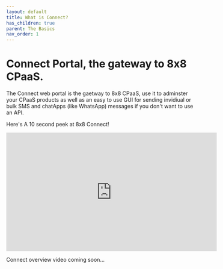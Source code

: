 ```yaml
---
layout: default
title: What is Connect?
has_children: true
parent: The Basics
nav_order: 1
---
```


# Connect Portal, the gateway to 8x8 CPaaS.

The Connect web portal is the gaetway to 8x8 CPaaS, use it to adminster your CPaaS products as well as an easy to use GUI for sending invidiual or bulk SMS and chatApps (like WhatsApp) messages if you don't want to use an API.

Here's A 10 second peek at 8x8 Connect!

<iframe width="560" height="315" src="https://www.youtube.com/embed/Fda2Ba9KS1g" title="YouTube video player" frameborder="0" allow="accelerometer; autoplay; clipboard-write; encrypted-media; gyroscope; picture-in-picture" allowfullscreen></iframe>

Connect overview video coming soon...
